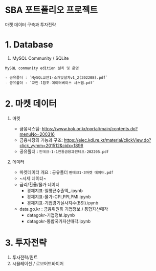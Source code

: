 # SBA 포트폴리오 프로젝트

마켓 데이터 구축과 투자전략

# 1. Database

  1. MySQL Community / SQLite

    MySQL community edition 설치 및 운영

    - 공유폴더 : `MySQL교안1-소개및설치v1_2(202208).pdf`
    - 공유폴더 : `교안-1참조-데이터베이스 시스템.pdf`

# 2. 마켓 데이터

1. 마켓
  
    - 금융시스템: https://www.bok.or.kr/portal/main/contents.do?menuNo=200316
    - 금융시장의 기능과 구조: https://eiec.kdi.re.kr/material/clickView.do?click_yymm=201512&cidx=1899
    - 공유폴더 : `핀테크-1-1전통금융과핀테크-202205.pdf`
    
2. 데이터
    - 마켓데이터 개요 : 공유폴더 `핀테크1-3마켓 데이터.pdf`
    - ~시세 데이터~
    - 금리/환율/물가 데이터
        - 경제지표-일평균수출액_.ipynb
        - 경제지표-물가-CPI,PPI,PMI.ipynb
        - 경제지표-기업경기실사지수(BSI).ipynb
    - data.go.kr : 금융위원회 기업정보 / 통합자산매각
        - datagokr-기업정보.ipynb
        - datagokr-통합국가자산매각.ipynb




# 3. 투자전략

  1. 투자전략/퀀트
  2. 시뮬레이션 / 로보어드바이저
